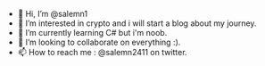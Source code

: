 - 👋 Hi, I’m @salemn1
- 👀 I’m interested in crypto and i will start a blog about my journey.
- 🌱 I’m currently learning C# but i'm noob.
- 💞️ I’m looking to collaborate on everything :).
- 📫 How to reach me : @salemn2411 on twitter.


